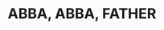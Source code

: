 ---
capo: 0
id: 0
lang: en-us
page: '30'
step: lit
subtitle: ''
tags:
- hym
title: ABBA, ABBA, FATHER
---